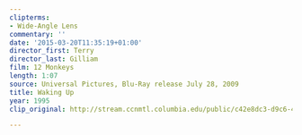 ```yaml
---
clipterms:
- Wide-Angle Lens
commentary: ''
date: '2015-03-20T11:35:19+01:00'
director_first: Terry
director_last: Gilliam
film: 12 Monkeys
length: 1:07
source: Universal Pictures, Blu-Ray release July 28, 2009
title: Waking Up
year: 1995
clip_original: http://stream.ccnmtl.columbia.edu/public/c42e8dc3-d9c6-4b7a-9a17-c45e6ebe4c31_480-waking_up_et.mp4

---
```

